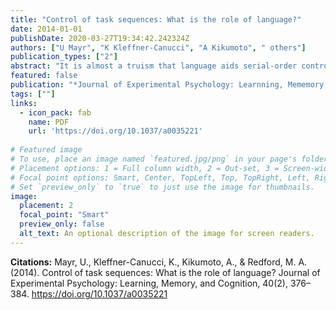 ```yaml
---
title: "Control of task sequences: What is the role of language?"
date: 2014-01-01
publishDate: 2020-03-27T19:34:42.242324Z
authors: ["U Mayr", "K Kleffner-Canucci", "A Kikumoto", " others"]
publication_types: ["2"]
abstract: "It is almost a truism that language aids serial-order control through self-cuing of upcoming sequential elements. We measured speech onset latencies as subjects performed hierarchically organized task sequences while ``thinking aloud'' each task label. Surprisingly …"
featured: false
publication: "*Journal of Experimental Psychology: Learnning, Mememory, and Cognition*"
tags: [""]
links:
  - icon_pack: fab
    name: PDF
    url: 'https://doi.org/10.1037/a0035221'
    
# Featured image
# To use, place an image named `featured.jpg/png` in your page's folder.
# Placement options: 1 = Full column width, 2 = Out-set, 3 = Screen-width
# Focal point options: Smart, Center, TopLeft, Top, TopRight, Left, Right, BottomLeft, Bottom, BottomRight
# Set `preview_only` to `true` to just use the image for thumbnails.
image:
  placement: 2 
  focal_point: "Smart"
  preview_only: false
  alt_text: An optional description of the image for screen readers.
---
```

**Citations:**
Mayr, U., Kleffner-Canucci, K., Kikumoto, A., & Redford, M. A. (2014). Control of task sequences: What is the role of language? Journal of Experimental Psychology: Learning, Memory, and Cognition, 40(2), 376–384. <https://doi.org/10.1037/a0035221>

